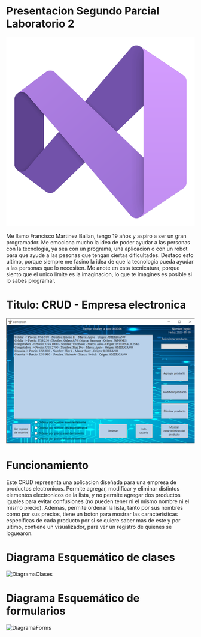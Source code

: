 # Presentacion Segundo Parcial Laboratorio 2
![VisualStudio](VisualStudio.png)

Me llamo Francisco Martinez Balian, tengo 19 años y aspiro a ser un gran programador. Me emociona mucho la idea de poder ayudar a las personas con la tecnologia, ya sea con un programa, una aplicacion o con un robot para que ayude a las pesonas que tengan ciertas dificultades. Destaco esto ultimo, porque siempre me fasino la idea de que la tecnologia pueda ayudar a las personas que lo necesiten.
Me anote en esta tecnicatura, porque siento que el unico limite es la imaginacion, lo que te imagines es posible si lo sabes programar.

# Titulo: CRUD - Empresa electronica
![FrmEmpresa](FrmEmpresa.png)

# Funcionamiento
Este CRUD representa una aplicacion diseñada para una empresa de productos electronicos. Permite agregar, modificar y eliminar distintos elementos electronicos de la lista, y no permite agregar dos productos iguales para evitar confusiones (no pueden tener ni el mismo nombre ni el mismo precio). Ademas, permite ordenar la lista, tanto por sus nombres como por sus precios, tiene un boton para mostrar las caracteristicas especificas de cada producto por si se quiere saber mas de este y por ultimo, contiene un visualizador, para ver un registro de quienes se loguearon.

# Diagrama Esquemático de clases
![DiagramaClases](DiagramaClases.png)

# Diagrama Esquemático de formularios
![DiagramaForms](DiagramaForms.png)
